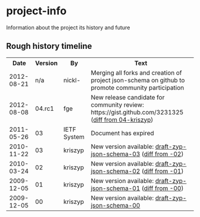 project-info
============

Information about the project its history and future

Rough history timeline
----------------------
<table>
<tr><th>Date      <th>Version<th>By         <th>Text
<tr><td>2012-08-21<td>n/a    <td> nickl-    <td>Merging all forks and creation of project json-schema on github to promote community participation
<tr><td>2012-08-08<td>04.rc1 <td> fge       <td>New release candidate for community review: https://gist.github.com/3231325 (<a href="/json-schema/json-schema/compare/kriszyp:master...json-schema:0077b4d3c3cb14a6227bbbb00310dfdb3a0921f7#diff-1">diff from 04-kriszyp</a>)
<tr><td>2011-05-26<td>03     <td>IETF System<td>Document has expired
<tr><td>2010-11-22<td>03     <td> kriszyp   <td>New version available: <a href="http://tools.ietf.org/id/draft-zyp-json-schema-03.txt">draft-zyp-json-schema-03</a> (<a href="http://www.ietf.org/rfcdiff?url2=draft-zyp-json-schema-03">diff from -02</a>)
<tr><td>2010-03-24<td>02     <td> kriszyp   <td>New version available: <a href="http://tools.ietf.org/id/draft-zyp-json-schema-02.txt">draft-zyp-json-schema-02</a> (<a href="http://www.ietf.org/rfcdiff?url2=draft-zyp-json-schema-02">diff from -01</a>)
<tr><td>2009-12-05<td>01     <td> kriszyp   <td>New version available: <a href="http://tools.ietf.org/id/draft-zyp-json-schema-01.txt">draft-zyp-json-schema-01</a> (<a href="http://www.ietf.org/rfcdiff?url2=draft-zyp-json-schema-01">diff from -00</a>)
<tr><td>2009-12-05<td>00     <td> kriszyp   <td>New version available: <a href="http://tools.ietf.org/id/draft-zyp-json-schema-00.txt">draft-zyp-json-schema-00</a>
</table>
